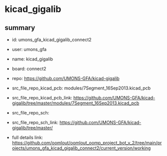 # kicad_gigalib
 
## summary 
* id: umons_gfa_kicad_gigalib_connect2
* user: umons_gfa
* name: kicad_gigalib
* board: connect2
* repo: https://github.com/UMONS-GFA/kicad-gigalib
* src_file_repo_kicad_pcb: modules/7Segment_16Sep2013.kicad_pcb
* src_file_repo_kicad_pcb_link: https://github.com/UMONS-GFA/kicad-gigalib/tree/master/modules/7Segment_16Sep2013.kicad_pcb


* src_file_repo_sch: 
* src_file_repo_sch_link: https://github.com/UMONS-GFA/kicad-gigalib/tree/master/
* full details link: https://github.com/oomlout/oomlout_oomp_project_bot_v_2/tree/main/projects/umons_gfa_kicad_gigalib_connect2/current_version/working  







